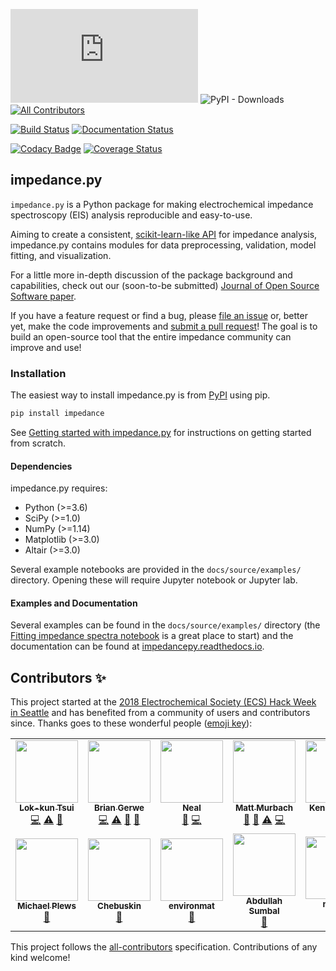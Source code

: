 ![GitHub release](https://img.shields.io/github/release/ECSHackWeek/impedance.py) ![PyPI - Downloads](https://img.shields.io/pypi/dm/impedance?style=flat-square)
[![All Contributors](https://img.shields.io/badge/all_contributors-11-orange.svg?style=flat-square)](#contributors)

[![Build Status](https://travis-ci.org/ECSHackWeek/impedance.py.svg?branch=master&kill_cache=1)](https://travis-ci.org/ECSHackWeek/impedance.py) [![Documentation Status](https://readthedocs.org/projects/impedancepy/badge/?version=latest&kill_cache=1)](https://impedancepy.readthedocs.io/en/latest/?badge=latest)

[![Codacy Badge](https://api.codacy.com/project/badge/Grade/cd7e6ee6f638458bb1bc9e1cab025409)](https://www.codacy.com/app/mdmurbach/impedance.py?utm_source=github.com&amp;utm_medium=referral&amp;utm_content=ECSHackWeek/impedance.py&amp;utm_campaign=Badge_Grade) [![Coverage Status](https://coveralls.io/repos/github/ECSHackWeek/impedance.py/badge.svg?branch=master&kill_cache=1)](https://coveralls.io/github/ECSHackWeek/impedance.py?branch=master)

impedance.py
------------

`impedance.py` is a Python package for making electrochemical impedance spectroscopy (EIS) analysis reproducible and easy-to-use.

Aiming to create a consistent, [scikit-learn-like API](https://arxiv.org/abs/1309.0238) for impedance analysis, impedance.py contains modules for data preprocessing, validation, model fitting, and visualization.

For a little more in-depth discussion of the package background and capabilities, check out our (soon-to-be submitted) [Journal of Open Source Software paper](https://github.com/ECSHackWeek/impedance.py/blob/master/joss-paper/paper.md).

If you have a feature request or find a bug, please [file an issue](https://github.com/ECSHackWeek/impedance.py/issues) or, better yet, make the code improvements and [submit a pull request](https://help.github.com/articles/creating-a-pull-request-from-a-fork/)! The goal is to build an open-source tool that the entire impedance community can improve and use!

### Installation

The easiest way to install impedance.py is from [PyPI](https://pypi.org/project/impedance/) using pip.

```bash
pip install impedance
```

See [Getting started with impedance.py](https://impedancepy.readthedocs.io/en/latest/getting-started.html) for instructions on getting started from scratch.

#### Dependencies

impedance.py requires:

-   Python (>=3.6)
-   SciPy (>=1.0)
-   NumPy (>=1.14)
-   Matplotlib (>=3.0)
-   Altair (>=3.0)

Several example notebooks are provided in the `docs/source/examples/` directory. Opening these will require Jupyter notebook or Jupyter lab.

#### Examples and Documentation

Several examples can be found in the `docs/source/examples/` directory (the [Fitting impedance spectra notebook](https://impedancepy.readthedocs.io/en/latest/examples/fitting_example.html) is a great place to start) and the documentation can be found at [impedancepy.readthedocs.io](https://impedancepy.readthedocs.io/en/latest/).

## Contributors ✨

This project started at the [2018 Electrochemical Society (ECS) Hack Week in Seattle](https://www.electrochem.org/233/hack-week) and has benefited from a community of users and contributors since. Thanks goes to these wonderful people ([emoji key](https://allcontributors.org/docs/en/emoji-key)):

<!-- ALL-CONTRIBUTORS-LIST:START - Do not remove or modify this section -->
<!-- prettier-ignore-start -->
<!-- markdownlint-disable -->
<table>
  <tr>
    <td align="center"><a href="https://github.com/lktsui"><img src="https://avatars0.githubusercontent.com/u/22246069?v=4" width="100px;" alt=""/><br /><sub><b>Lok-kun Tsui</b></sub></a><br /><a href="https://github.com/ECSHackWeek/impedance.py/commits?author=lktsui" title="Code">💻</a> <a href="https://github.com/ECSHackWeek/impedance.py/commits?author=lktsui" title="Tests">⚠️</a> <a href="https://github.com/ECSHackWeek/impedance.py/commits?author=lktsui" title="Documentation">📖</a></td>
    <td align="center"><a href="https://github.com/BGerwe"><img src="https://avatars3.githubusercontent.com/u/38819321?v=4" width="100px;" alt=""/><br /><sub><b>Brian Gerwe</b></sub></a><br /><a href="https://github.com/ECSHackWeek/impedance.py/commits?author=BGerwe" title="Code">💻</a> <a href="https://github.com/ECSHackWeek/impedance.py/commits?author=BGerwe" title="Tests">⚠️</a> <a href="https://github.com/ECSHackWeek/impedance.py/commits?author=BGerwe" title="Documentation">📖</a> <a href="https://github.com/ECSHackWeek/impedance.py/pulls?q=is%3Apr+reviewed-by%3ABGerwe" title="Reviewed Pull Requests">👀</a></td>
    <td align="center"><a href="https://github.com/nealde"><img src="https://avatars2.githubusercontent.com/u/25877868?v=4" width="100px;" alt=""/><br /><sub><b>Neal</b></sub></a><br /><a href="https://github.com/ECSHackWeek/impedance.py/pulls?q=is%3Apr+reviewed-by%3Anealde" title="Reviewed Pull Requests">👀</a> <a href="https://github.com/ECSHackWeek/impedance.py/commits?author=nealde" title="Code">💻</a></td>
    <td align="center"><a href="http://mattmurbach.com"><img src="https://avatars3.githubusercontent.com/u/9369020?v=4" width="100px;" alt=""/><br /><sub><b>Matt Murbach</b></sub></a><br /><a href="https://github.com/ECSHackWeek/impedance.py/commits?author=mdmurbach" title="Documentation">📖</a> <a href="https://github.com/ECSHackWeek/impedance.py/pulls?q=is%3Apr+reviewed-by%3Amdmurbach" title="Reviewed Pull Requests">👀</a> <a href="https://github.com/ECSHackWeek/impedance.py/commits?author=mdmurbach" title="Tests">⚠️</a> <a href="https://github.com/ECSHackWeek/impedance.py/commits?author=mdmurbach" title="Code">💻</a></td>
    <td align="center"><a href="https://kennyvh.com"><img src="https://avatars2.githubusercontent.com/u/29909203?v=4" width="100px;" alt=""/><br /><sub><b>Kenny Huynh</b></sub></a><br /><a href="https://github.com/ECSHackWeek/impedance.py/issues?q=author%3Ahkennyv" title="Bug reports">🐛</a> <a href="https://github.com/ECSHackWeek/impedance.py/commits?author=hkennyv" title="Code">💻</a></td>
    <td align="center"><a href="https://github.com/lawrencerenna"><img src="https://avatars0.githubusercontent.com/u/49174337?v=4" width="100px;" alt=""/><br /><sub><b>lawrencerenna</b></sub></a><br /><a href="#ideas-lawrencerenna" title="Ideas, Planning, & Feedback">🤔</a></td>
    <td align="center"><a href="https://github.com/Rowin"><img src="https://avatars3.githubusercontent.com/u/1727478?v=4" width="100px;" alt=""/><br /><sub><b>Rowin</b></sub></a><br /><a href="https://github.com/ECSHackWeek/impedance.py/issues?q=author%3ARowin" title="Bug reports">🐛</a> <a href="https://github.com/ECSHackWeek/impedance.py/commits?author=Rowin" title="Code">💻</a></td>
  </tr>
  <tr>
    <td align="center"><a href="https://github.com/michaelplews"><img src="https://avatars2.githubusercontent.com/u/14098929?v=4" width="100px;" alt=""/><br /><sub><b>Michael Plews</b></sub></a><br /><a href="#ideas-michaelplews" title="Ideas, Planning, & Feedback">🤔</a></td>
    <td align="center"><a href="https://github.com/Chebuskin"><img src="https://avatars0.githubusercontent.com/u/33787723?v=4" width="100px;" alt=""/><br /><sub><b>Chebuskin</b></sub></a><br /><a href="https://github.com/ECSHackWeek/impedance.py/issues?q=author%3AChebuskin" title="Bug reports">🐛</a></td>
    <td align="center"><a href="https://github.com/environmat"><img src="https://avatars0.githubusercontent.com/u/9309353?v=4" width="100px;" alt=""/><br /><sub><b>environmat</b></sub></a><br /><a href="https://github.com/ECSHackWeek/impedance.py/issues?q=author%3Aenvironmat" title="Bug reports">🐛</a></td>
    <td align="center"><a href="http://www.abdullahsumbal.com"><img src="https://avatars2.githubusercontent.com/u/12946947?v=4" width="100px;" alt=""/><br /><sub><b>Abdullah Sumbal</b></sub></a><br /><a href="https://github.com/ECSHackWeek/impedance.py/issues?q=author%3Aabdullahsumbal" title="Bug reports">🐛</a></td>
    <td align="center"><a href="https://github.com/nobkat"><img src="https://avatars3.githubusercontent.com/u/29077445?v=4" width="100px;" alt=""/><br /><sub><b>nobkat</b></sub></a><br /><a href="https://github.com/ECSHackWeek/impedance.py/commits?author=nobkat" title="Code">💻</a></td>
    <td align="center"><a href="https://github.com/nickbrady"><img src="https://avatars1.githubusercontent.com/u/7471367?v=4" width="100px;" alt=""/><br /><sub><b>Nick</b></sub></a><br /><a href="https://github.com/ECSHackWeek/impedance.py/issues?q=author%3Anickbrady" title="Bug reports">🐛</a> <a href="https://github.com/ECSHackWeek/impedance.py/commits?author=nickbrady" title="Code">💻</a></td>
  </tr>
</table>

<!-- markdownlint-enable -->
<!-- prettier-ignore-end -->
<!-- ALL-CONTRIBUTORS-LIST:END -->

This project follows the [all-contributors](https://github.com/all-contributors/all-contributors) specification. Contributions of any kind welcome!